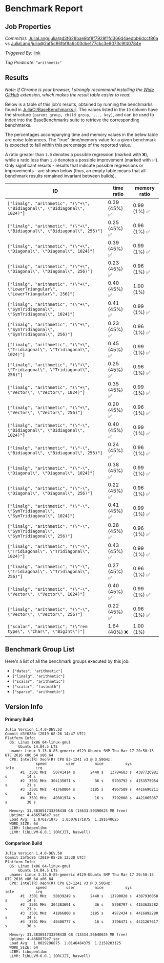 # Benchmark Report

## Job Properties

*Commit(s):* [JuliaLang/julia@d3f628bae9bf8f7928f1fd366d4aedbb6dccf86a](https://github.com/JuliaLang/julia/commit/d3f628bae9bf8f7928f1fd366d4aedbb6dccf86a) vs [JuliaLang/julia@2af5c86fbf8a6c03dbe177cbc3e6073c9f40784e](https://github.com/JuliaLang/julia/commit/2af5c86fbf8a6c03dbe177cbc3e6073c9f40784e)

*Triggered By:* [link](https://github.com/JuliaLang/julia/pull/33079#issuecomment-524890638)

*Tag Predicate:* `"arithmetic"`

## Results

*Note: If Chrome is your browser, I strongly recommend installing the [Wide GitHub](https://chrome.google.com/webstore/detail/wide-github/kaalofacklcidaampbokdplbklpeldpj?hl=en)
extension, which makes the result table easier to read.*

Below is a table of this job's results, obtained by running the benchmarks found in
[JuliaCI/BaseBenchmarks.jl](https://github.com/JuliaCI/BaseBenchmarks.jl). The values
listed in the `ID` column have the structure `[parent_group, child_group, ..., key]`,
and can be used to index into the BaseBenchmarks suite to retrieve the corresponding
benchmarks.

The percentages accompanying time and memory values in the below table are noise tolerances. The "true"
time/memory value for a given benchmark is expected to fall within this percentage of the reported value.

A ratio greater than `1.0` denotes a possible regression (marked with :x:), while a ratio less
than `1.0` denotes a possible improvement (marked with :white_check_mark:). Only significant results - results
that indicate possible regressions or improvements - are shown below (thus, an empty table means that all
benchmark results remained invariant between builds).

| ID | time ratio | memory ratio |
|----|------------|--------------|
| `["linalg", "arithmetic", "(\"+\", \"Bidiagonal\", \"Bidiagonal\", 1024)"]` | 0.39 (45%) :white_check_mark: | 0.99 (1%) :white_check_mark: |
| `["linalg", "arithmetic", "(\"+\", \"Bidiagonal\", \"Bidiagonal\", 256)"]` | 0.25 (45%) :white_check_mark: | 0.96 (1%) :white_check_mark: |
| `["linalg", "arithmetic", "(\"+\", \"Diagonal\", \"Diagonal\", 1024)"]` | 0.39 (45%) :white_check_mark: | 0.99 (1%) :white_check_mark: |
| `["linalg", "arithmetic", "(\"+\", \"Diagonal\", \"Diagonal\", 256)"]` | 0.23 (45%) :white_check_mark: | 0.96 (1%) :white_check_mark: |
| `["linalg", "arithmetic", "(\"+\", \"LowerTriangular\", \"LowerTriangular\", 256)"]` | 0.40 (45%) :white_check_mark: | 1.00 (1%)  |
| `["linalg", "arithmetic", "(\"+\", \"SymTridiagonal\", \"SymTridiagonal\", 1024)"]` | 0.41 (45%) :white_check_mark: | 0.99 (1%) :white_check_mark: |
| `["linalg", "arithmetic", "(\"+\", \"SymTridiagonal\", \"SymTridiagonal\", 256)"]` | 0.23 (45%) :white_check_mark: | 0.96 (1%) :white_check_mark: |
| `["linalg", "arithmetic", "(\"+\", \"Tridiagonal\", \"Tridiagonal\", 1024)"]` | 0.45 (45%) :white_check_mark: | 0.99 (1%) :white_check_mark: |
| `["linalg", "arithmetic", "(\"+\", \"Tridiagonal\", \"Tridiagonal\", 256)"]` | 0.25 (45%) :white_check_mark: | 0.96 (1%) :white_check_mark: |
| `["linalg", "arithmetic", "(\"+\", \"Vector\", \"Vector\", 1024)"]` | 0.35 (45%) :white_check_mark: | 0.99 (1%) :white_check_mark: |
| `["linalg", "arithmetic", "(\"+\", \"Vector\", \"Vector\", 256)"]` | 0.20 (45%) :white_check_mark: | 0.96 (1%) :white_check_mark: |
| `["linalg", "arithmetic", "(\"-\", \"Bidiagonal\", \"Bidiagonal\", 1024)"]` | 0.40 (45%) :white_check_mark: | 0.99 (1%) :white_check_mark: |
| `["linalg", "arithmetic", "(\"-\", \"Bidiagonal\", \"Bidiagonal\", 256)"]` | 0.24 (45%) :white_check_mark: | 0.96 (1%) :white_check_mark: |
| `["linalg", "arithmetic", "(\"-\", \"Diagonal\", \"Diagonal\", 1024)"]` | 0.38 (45%) :white_check_mark: | 0.99 (1%) :white_check_mark: |
| `["linalg", "arithmetic", "(\"-\", \"Diagonal\", \"Diagonal\", 256)"]` | 0.22 (45%) :white_check_mark: | 0.96 (1%) :white_check_mark: |
| `["linalg", "arithmetic", "(\"-\", \"SymTridiagonal\", \"SymTridiagonal\", 1024)"]` | 0.41 (45%) :white_check_mark: | 0.99 (1%) :white_check_mark: |
| `["linalg", "arithmetic", "(\"-\", \"SymTridiagonal\", \"SymTridiagonal\", 256)"]` | 0.28 (45%) :white_check_mark: | 0.96 (1%) :white_check_mark: |
| `["linalg", "arithmetic", "(\"-\", \"Tridiagonal\", \"Tridiagonal\", 1024)"]` | 0.43 (45%) :white_check_mark: | 0.99 (1%) :white_check_mark: |
| `["linalg", "arithmetic", "(\"-\", \"Tridiagonal\", \"Tridiagonal\", 256)"]` | 0.27 (45%) :white_check_mark: | 0.96 (1%) :white_check_mark: |
| `["linalg", "arithmetic", "(\"-\", \"Vector\", \"Vector\", 1024)"]` | 0.40 (45%) :white_check_mark: | 0.99 (1%) :white_check_mark: |
| `["linalg", "arithmetic", "(\"-\", \"Vector\", \"Vector\", 256)"]` | 0.22 (45%) :white_check_mark: | 0.96 (1%) :white_check_mark: |
| `["scalar", "arithmetic", "(\"rem type\", \"Char\", \"BigInt\")"]` | 1.64 (40%) :x: | 1.00 (1%)  |

## Benchmark Group List

Here's a list of all the benchmark groups executed by this job:

- `["dates", "arithmetic"]`
- `["linalg", "arithmetic"]`
- `["scalar", "arithmetic"]`
- `["scalar", "fastmath"]`
- `["sparse", "arithmetic"]`

## Version Info

#### Primary Build

```
Julia Version 1.4.0-DEV.52
Commit d3f628b (2019-08-26 14:47 UTC)
Platform Info:
  OS: Linux (x86_64-linux-gnu)
      Ubuntu 14.04.5 LTS
  uname: Linux 3.13.0-85-generic #129-Ubuntu SMP Thu Mar 17 20:50:15 UTC 2016 x86_64 x86_64
  CPU: Intel(R) Xeon(R) CPU E3-1241 v3 @ 3.50GHz: 
              speed         user         nice          sys         idle          irq
       #1  3501 MHz   50741414 s       2440 s   13784683 s  4387726981 s         14 s
       #2  3501 MHz  304135071 s         36 s    5703792 s  4153575954 s         21 s
       #3  3501 MHz   41760804 s       3185 s    4967589 s  4416690211 s         34 s
       #4  3501 MHz   40301974 s         16 s    3792008 s  4421065867 s         30 s
       
  Memory: 31.383651733398438 GB (13633.50390625 MB free)
  Uptime: 4.4665746e7 sec
  Load Avg:  1.076171875  1.03076171875  1.181640625
  WORD_SIZE: 64
  LIBM: libopenlibm
  LLVM: libLLVM-6.0.1 (ORCJIT, haswell)

```

#### Comparison Build

```
Julia Version 1.4.0-DEV.50
Commit 2af5c86 (2019-08-26 12:30 UTC)
Platform Info:
  OS: Linux (x86_64-linux-gnu)
      Ubuntu 14.04.5 LTS
  uname: Linux 3.13.0-85-generic #129-Ubuntu SMP Thu Mar 17 20:50:15 UTC 2016 x86_64 x86_64
  CPU: Intel(R) Xeon(R) CPU E3-1241 v3 @ 3.50GHz: 
              speed         user         nice          sys         idle          irq
       #1  3501 MHz   50839249 s       2440 s   13790028 s  4387936058 s         14 s
       #2  3501 MHz  304383691 s         36 s    5708797 s  4153635282 s         21 s
       #3  3501 MHz   41866800 s       3185 s    4972434 s  4416892280 s         34 s
       #4  3501 MHz   40408777 s         16 s    3796471 s  4421267617 s         30 s
       
  Memory: 31.383651733398438 GB (13434.56640625 MB free)
  Uptime: 4.4668879e7 sec
  Load Avg:  1.0029296875  1.0146484375  1.2158203125
  WORD_SIZE: 64
  LIBM: libopenlibm
  LLVM: libLLVM-6.0.1 (ORCJIT, haswell)

```
